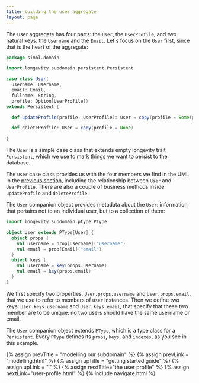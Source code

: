 ```yaml
---
title: building the user aggregate
layout: page
---
```


The user aggregate has four parts: the `User`, the `UserProfile`, and
two natural keys: the `Username` and the `Email`.  Let's focus on the
`User` first, since that is the heart of the aggregate:

```scala
package simbl.domain

import longevity.subdomain.persistent.Persistent

case class User(
  username: Username,
  email: Email,
  fullname: String,
  profile: Option[UserProfile])
extends Persistent {

  def updateProfile(profile: UserProfile): User = copy(profile = Some(profile))

  def deleteProfile: User = copy(profile = None)

}
```

The `User` is a simple case class that extends empty longevity trait
`Persistent`, which we use to mark things we want to persist to the
database.

The `User` case class provides us with the four members we find in the
UML in the [previous section](modelling.html), including the
relationship between `User` and `UserProfile`. There are also a couple
of business methods inside: `updateProfile` and `deleteProfile`.

The `User` companion object provides metadata about the `User`:
information that pertains not to an individual user, but to a
collection of them:

```scala
import longevity.subdomain.ptype.PType

object User extends PType[User] {
  object props {
    val username = prop[Username]("username")
    val email = prop[Email]("email")
  }
  object keys {
    val username = key(props.username)
    val email = key(props.email)
  }
}
```

We first specify two properties, `User.props.username` and
`User.props.email`, that we use to refer to members of `User`
instances. Then we define two keys: `User.keys.username` and
`User.keys.email`, that specify that these two member are to be
unique: no two users should have the same username or email.

The `User` companion object extends `PType`, which is a type class for
a `Persistent`. Every `PType` defines its `props`, `keys`, and
`indexes`, as you see in this example.

{% assign prevTitle = "modelling our subdomain" %}
{% assign prevLink = "modelling.html" %}
{% assign upTitle = "getting started guide" %}
{% assign upLink = "." %}
{% assign nextTitle="the user profile" %}
{% assign nextLink="user-profile.html" %}
{% include navigate.html %}
